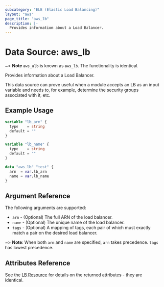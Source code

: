 ```yaml
---
subcategory: "ELB (Elastic Load Balancing)"
layout: "aws"
page_title: "aws_lb"
description: |-
  Provides information about a Load Balancer.
---
```


# Data Source: aws_lb

~> **Note** `aws_alb` is known as `aws_lb`. The functionality is identical.

Provides information about a Load Balancer.

This data source can prove useful when a module accepts an LB as an input
variable and needs to, for example, determine the security groups associated
with it, etc.

## Example Usage

```terraform
variable "lb_arn" {
  type    = string
  default = ""
}

variable "lb_name" {
  type    = string
  default = ""
}

data "aws_lb" "test" {
  arn  = var.lb_arn
  name = var.lb_name
}
```

## Argument Reference

The following arguments are supported:

* `arn` - (Optional) The full ARN of the load balancer.
* `name` - (Optional) The unique name of the load balancer.
* `tags` - (Optional) A mapping of tags, each pair of which must exactly match a pair on the desired load balancer.

~> **Note**: When both `arn` and `name` are specified, `arn` takes precedence. `tags` has lowest precedence.

## Attributes Reference

See the [LB Resource](/docs/providers/aws/r/lb.html) for details on the
returned attributes - they are identical.
